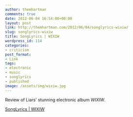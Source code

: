```yaml
---
author: themhartman
comments: true
date: 2012-06-04 16:54:00+00:00
layout: post
link: http://themhartman.com/2012/06/04/songlyrics-wixiw/
slug: songlyrics-wixiw
title: SongLyrics | WIXIW
wordpress_id: 114
categories:
- criticism
post_format:
- Link
tags:
- electronic
- music
- songlyrics
- published
image: /assets/img/wixiw.jpg
---
```


Review of Liars' stunning electronic album _WIXIW_.

[SongLyrics | WIXIW](http://www.songlyrics.com/news/album-reviews/album-review-liars-wixiw/)
